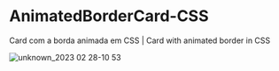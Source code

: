 # AnimatedBorderCard-CSS

Card com a borda animada em CSS | Card with animated border in CSS

![unknown_2023 02 28-10 53](https://user-images.githubusercontent.com/102559935/221875107-fd87a02c-eb81-4798-9ae2-c23512e0525a.gif)
